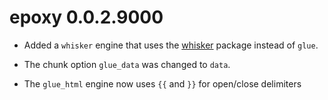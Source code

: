 # epoxy 0.0.2.9000

* Added a `whisker` engine that uses the [whisker](https://github.com/edwindj/whisker)
  package instead of `glue`.
  
* The chunk option `glue_data` was changed to `data`.

* The `glue_html` engine now uses `{{` and `}}` for open/close delimiters
